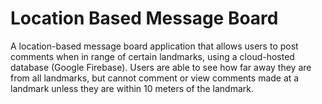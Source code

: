 # Location Based Message Board
A location-based message board application that allows users to post comments when in range of certain landmarks, using a cloud-hosted database (Google Firebase).
Users are able to see how far away they are from all landmarks, but cannot comment or view comments made at a landmark unless they are within 10 meters of the landmark.
